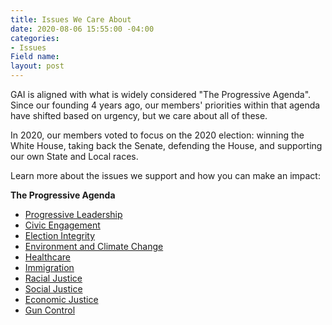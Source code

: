 ```yaml
---
title: Issues We Care About
date: 2020-08-06 15:55:00 -04:00
categories:
- Issues
Field name: 
layout: post
---
```


GAI is aligned with what is widely considered "The Progressive Agenda". Since our founding 4 years ago, our members' priorities within that agenda have shifted based on urgency, but we care about all of these. 

In 2020, our members voted to focus on the 2020 election: winning the White House, taking back the Senate, defending the House, and supporting our own State and Local races.

Learn more about the issues we support and how you can make an impact:

**The Progressive Agenda**
* [Progressive Leadership](http://indivisibleandoverma.com/successes/progressive-leadership.html)
* [Civic Engagement](http://indivisibleandoverma.com/successes/civic-engagement.html)
* [Election Integrity](http://indivisibleandoverma.com/successes/election-integrity.html)
* [Environment and Climate Change](http://indivisibleandoverma.com/successes/environment.html)
* [Healthcare](http://indivisibleandoverma.com/successes/healthcare.html)
* [Immigration](http://indivisibleandoverma.com/successes/immigration.html)
* [Racial Justice](http://indivisibleandoverma.com/issues/racial-justice.html)
* [Social Justice](http://indivisibleandoverma.com/issues/social-justice.html)
* [Economic Justice](http://indivisibleandoverma.com/issues/economic-justice.html)
* [Gun Control](http://indivisibleandoverma.com/issues/gun-control.html)
